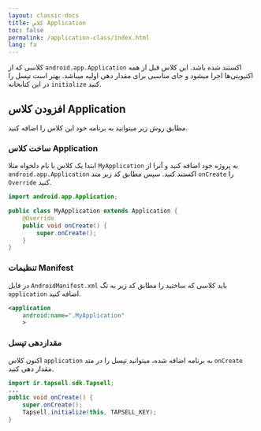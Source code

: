 ```yaml
---
layout: classic-docs
title: کلاس Application
toc: false
permalink: /application-class/index.html
lang: fa
---
```


کلاسی که از `android.app.Application` اکستند شده باشد. این کلاس قبل از همه اکتیویتی‌ها اجرا میشود و جای مناسبی برای مقدار دهی اولیه میباشد. بهتر است تپسل را در این کتابخانه `initialize` کنید.

## افزودن کلاس Application
مطابق روش زیر میتوانید به برنامه خود این کلاس را اضافه کنید.

### ساخت کلاس Application
ابتدا یک کلاس با نام دلخواه مثلا `MyApplication` به پروژه خود اضافه کنید و آنرا از `android.app.Application` اکستند کنید. سپس مطابق کد زیر متد `onCreate` را `Override` کنید.

```java
import android.app.Application;

public class MyApplication extends Application {
    @Override
    public void onCreate() {
        super.onCreate();
    }
}
```

### تنظیمات Manifest
در فایل `AndroidManifest.xml` باید کلاسی که ساختید را مطابق کد زیر به تگ `application` اضافه کنید.

```xml
<application
    android:name=".MyApplication"
    >
```

### مقداردهی تپسل
اکنون کلاس `application` به برنامه اضافه شده، میتوانید تپسل را در متد `onCreate` مقدار دهی کنید.

```java
import ir.tapsell.sdk.Tapsell;
...
public void onCreate() {
    super.onCreate();
    Tapsell.initialize(this, TAPSELL_KEY);
}
```